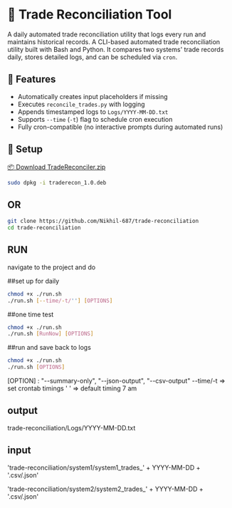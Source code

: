# 🧾 Trade Reconciliation Tool

A daily automated trade reconciliation utility that logs every run and maintains historical records.
A CLI-based automated trade reconciliation utility built with Bash and Python. It compares two systems' trade records daily, stores detailed logs, and can be scheduled via `cron`.



## 🚀 Features

- Automatically creates input placeholders if missing
- Executes `reconcile_trades.py` with logging
- Appends timestamped logs to `Logs/YYYY-MM-DD.txt`
- Supports `--time` (`-t`) flag to schedule cron execution
- Fully cron-compatible (no interactive prompts during automated runs)

## 🔧 Setup

[📦 Download TradeReconciler.zip](https://github.com/Nikhil-687/trade-reconciliation/archive/refs/heads/main.zip)

```bash
sudo dpkg -i traderecon_1.0.deb
```

## OR

```bash
git clone https://github.com/Nikhil-687/trade-reconciliation
cd trade-reconciliation
```


## RUN

navigate to the project and do 

   ##set up for daily
```bash
chmod +x ./run.sh
./run.sh [--time/-t/''] [OPTIONS]
```
   ##one time test
```bash
chmod +x ./run.sh
./run.sh [RunNow] [OPTIONS]
```
   ##run and save back to logs
```bash
chmod +x ./run.sh
./run.sh [OPTIONS]
```

[OPTION] : "--summary-only", "--json-output", "--csv-output"
--time/-t => set crontab timings
' ' => default timing 7 am 


## output 
trade-reconciliation/Logs/YYYY-MM-DD.txt

## input 
'trade-reconciliation/system1/system1_trades_' + YYYY-MM-DD + '.csv/.json'

'trade-reconciliation/system2/system2_trades_' + YYYY-MM-DD + '.csv/.json'
